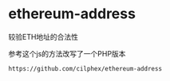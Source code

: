 # ethereum-address
较验ETH地址的合法性   

参考这个js的方法改写了一个PHP版本
```
https://github.com/cilphex/ethereum-address
```
